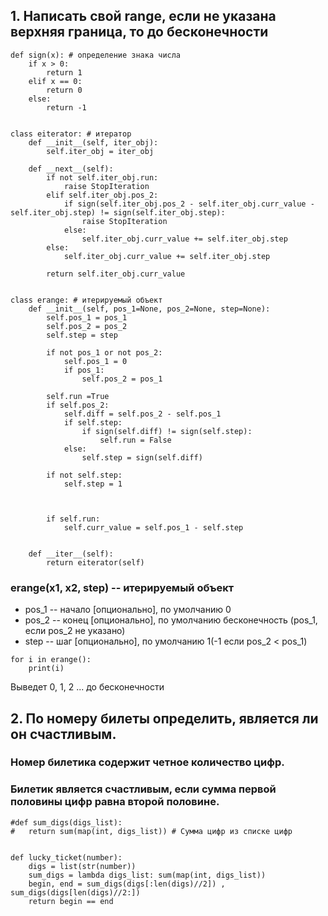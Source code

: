 ## 1. Написать свой range, если не указана верхняя граница, то до бесконечности
```
def sign(x): # определение знака числа
	if x > 0:
		return 1
	elif x == 0:
		return 0
	else:
		return -1


class eiterator: # итератор
	def __init__(self, iter_obj):
		self.iter_obj = iter_obj

	def __next__(self):
		if not self.iter_obj.run:
			raise StopIteration
		elif self.iter_obj.pos_2:
			if sign(self.iter_obj.pos_2 - self.iter_obj.curr_value - self.iter_obj.step) != sign(self.iter_obj.step):
				raise StopIteration
			else:
				self.iter_obj.curr_value += self.iter_obj.step
		else:
			self.iter_obj.curr_value += self.iter_obj.step

		return self.iter_obj.curr_value


class erange: # итерируемый объект
	def __init__(self, pos_1=None, pos_2=None, step=None):
		self.pos_1 = pos_1
		self.pos_2 = pos_2
		self.step = step

		if not pos_1 or not pos_2:
			self.pos_1 = 0
			if pos_1:
				self.pos_2 = pos_1

		self.run =True
		if self.pos_2:
			self.diff = self.pos_2 - self.pos_1
			if self.step:
				if sign(self.diff) != sign(self.step):
					self.run = False
			else:
				self.step = sign(self.diff)

		if not self.step:
			self.step = 1



		if self.run:
			self.curr_value = self.pos_1 - self.step


	def __iter__(self):
		return eiterator(self)
```
### erange(x1, x2, step) -- итерируемый объект
*	pos_1 -- начало [опционально], по умолчанию 0 
*	pos_2 -- конец [опционально], по умолчанию бесконечность (pos_1, если pos_2 не указано)
*	step -- шаг [опционально], по умолчанию 1(-1 если pos_2 < pos_1)

```
for i in erange():
	print(i)
```
Выведет 0, 1, 2 ... до бесконечности

## 2. По номеру билеты определить, является ли он счастливым.
### Номер билетика содержит четное количество цифр.
### Билетик является счастливым, если сумма первой половины цифр равна второй половине.

```
#def sum_digs(digs_list):
#	return sum(map(int, digs_list)) # Сумма цифр из списке цифр


def lucky_ticket(number):
	digs = list(str(number))
	sum_digs = lambda digs_list: sum(map(int, digs_list))
	begin, end = sum_digs(digs[:len(digs)//2]) , sum_digs(digs[len(digs)//2:])
	return begin == end
```